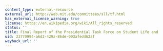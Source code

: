 ```yaml
---
content_type: external-resource
external_url: http://web.mit.edu/committees/sll/tf.html
has_external_license_warning: true
license: https://en.wikipedia.org/wiki/All_rights_reserved
status: ''
title: Final Report of the Presidential Task Force on Student Life and Learning
uid: 23770994-a6d3-429a-86de-003afedd62af
wayback_url: ''
---
```


